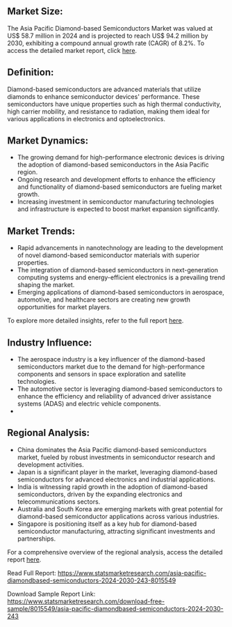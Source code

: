 <h2>Market Size:</h2>
<p>The Asia Pacific Diamond-based Semiconductors Market was valued at US$ 58.7 million in 2024 and is projected to reach US$ 94.2 million by 2030, exhibiting a compound annual growth rate (CAGR) of 8.2%. To access the detailed market report, click <a href='https://www.statsmarketresearch.com/download-free-sample/8015549/asia-pacific-diamondbased-semiconductors-2024-2030-243'>here</a>.</p>

<h2>Definition:</h2>
<p>Diamond-based semiconductors are advanced materials that utilize diamonds to enhance semiconductor devices' performance. These semiconductors have unique properties such as high thermal conductivity, high carrier mobility, and resistance to radiation, making them ideal for various applications in electronics and optoelectronics.</p>

<h2>Market Dynamics:</h2>
<ul>
  <li>The growing demand for high-performance electronic devices is driving the adoption of diamond-based semiconductors in the Asia Pacific region.</li>
  <li>Ongoing research and development efforts to enhance the efficiency and functionality of diamond-based semiconductors are fueling market growth.</li>
  <li>Increasing investment in semiconductor manufacturing technologies and infrastructure is expected to boost market expansion significantly.</li>
</ul>

<h2>Market Trends:</h2>
<ul>
  <li>Rapid advancements in nanotechnology are leading to the development of novel diamond-based semiconductor materials with superior properties.</li>
  <li>The integration of diamond-based semiconductors in next-generation computing systems and energy-efficient electronics is a prevailing trend shaping the market.</li>
  <li>Emerging applications of diamond-based semiconductors in aerospace, automotive, and healthcare sectors are creating new growth opportunities for market players.</li>
</ul>
<p>To explore more detailed insights, refer to the full report <a href='https://www.statsmarketresearch.com/asia-pacific-diamondbased-semiconductors-2024-2030-243-8015549'>here</a>.</p>

<h2>Industry Influence:</h2>
<ul>
  <li>The aerospace industry is a key influencer of the diamond-based semiconductors market due to the demand for high-performance components and sensors in space exploration and satellite technologies.</li>
  <li>The automotive sector is leveraging diamond-based semiconductors to enhance the efficiency and reliability of advanced driver assistance systems (ADAS) and electric vehicle components.</li>
  <li	The healthcare industry is increasingly adopting diamond-based semiconductors for medical imaging equipment and biosensors, driving significant market growth.</li>
</ul>

<h2>Regional Analysis:</h2>
<ul>
  <li>China dominates the Asia Pacific diamond-based semiconductors market, fueled by robust investments in semiconductor research and development activities.</li>
  <li>Japan is a significant player in the market, leveraging diamond-based semiconductors for advanced electronics and industrial applications.</li>
  <li>India is witnessing rapid growth in the adoption of diamond-based semiconductors, driven by the expanding electronics and telecommunications sectors.</li>
  <li>Australia and South Korea are emerging markets with great potential for diamond-based semiconductor applications across various industries.</li>
  <li>Singapore is positioning itself as a key hub for diamond-based semiconductor manufacturing, attracting significant investments and partnerships.</li>
</ul>
<p>For a comprehensive overview of the regional analysis, access the detailed report <a href='https://www.statsmarketresearch.com/asia-pacific-diamondbased-semiconductors-2024-2030-243-8015549'>here</a>.</p>

<p>Read Full Report: <a href='https://www.statsmarketresearch.com/asia-pacific-diamondbased-semiconductors-2024-2030-243-8015549'>https://www.statsmarketresearch.com/asia-pacific-diamondbased-semiconductors-2024-2030-243-8015549</a></p>
<p>Download Sample Report Link: <a href='https://www.statsmarketresearch.com/download-free-sample/8015549/asia-pacific-diamondbased-semiconductors-2024-2030-243'>https://www.statsmarketresearch.com/download-free-sample/8015549/asia-pacific-diamondbased-semiconductors-2024-2030-243</a></p>